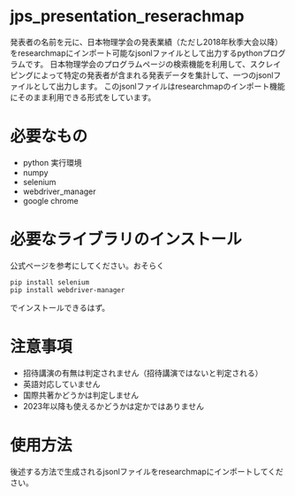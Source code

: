 # jps_presentation_reserachmap
発表者の名前を元に、日本物理学会の発表業績（ただし2018年秋季大会以降）をresearchmapにインポート可能なjsonlファイルとして出力するpythonプログラムです。
日本物理学会のプログラムページの検索機能を利用して、スクレイピングによって特定の発表者が含まれる発表データを集計して、一つのjsonlファイルとして出力します。
このjsonlファイルはresearchmapのインポート機能にそのまま利用できる形式をしています。

# 必要なもの
- python 実行環境
- numpy
- selenium
- webdriver_manager
- google chrome

# 必要なライブラリのインストール
公式ページを参考にしてください。おそらく
```
pip install selenium
pip install webdriver-manager
```
でインストールできるはず。

# 注意事項
- 招待講演の有無は判定されません（招待講演ではないと判定される）
- 英語対応していません
- 国際共著かどうかは判定しません
- 2023年以降も使えるかどうかは定かではありません

# 使用方法
後述する方法で生成されるjsonlファイルをresearchmapにインポートしてください。
